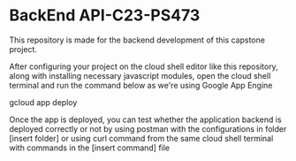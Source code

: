 # BackEnd API-C23-PS473

This repository is made for the backend development of this capstone project. 

After configuring your project on the cloud shell editor like this repository, along with installing necessary javascript modules, open the cloud shell terminal and run the command below as we're using Google App Engine

gcloud app deploy

Once the app is deployed, you can test whether the application backend is deployed correctly or not by using postman with the configurations in folder [insert folder] or using curl command from the same cloud shell terminal with commands in the [insert command] file
